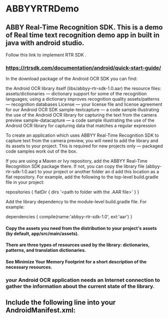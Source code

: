 # ABBYYRTRDemo

## ABBY Real-Time Recognition SDK. This is a demo of Real time text recognition demo app in built in java with android studio.

Follow this link to implement RTR SDK .
### https://rtrsdk.com/documentation/android/quick-start-guide/

In the download package of the Android OCR SDK you can find:

the Android OCR library itself (libs/abbyy-rtr-sdk-1.0.aar)
the resource files:
assets/dictionaries — dictionary support for some of the recognition languages; using a dictionary improves recognition quality
assets/patterns — recognition databases
License — your license file and license agreement for our Android OCR SDK
sample-textcapture — a code sample illustrating the use of the Android OCR library for capturing the text from the camera preview
sample-datacapture — a code sample illustrating the use of the Android OCR library for capturing data that matches a regular expression

To create an application which uses ABBYY Real-Time Recognition SDK to capture text from the camera preview,
you will need to add the library and its assets to your project. 
This is required for new projects only — packaged code samples work out of the box.

If you are using a Maven or Ivy repository, add the ABBYY Real-Time Recognition SDK package there.
If not, you can copy the library file (abbyy-rtr-sdk-1.0.aar) to your project or another folder an
d add this location as a flat repository. 
For example, add the following to the top-level build.gradle file in your project:

repositories {
    flatDir {
        dirs '<path to folder with the .AAR file>'
    }
}
    
Add the library dependency to the module-level build.gradle file. For example:

dependencies {
    compile(name:'abbyy-rtr-sdk-1.0', ext:'aar')
}

#### Copy the assets you need from the distribution to your project's assets (by default, app/src/main/assets).
####  There are three types of resources used by the library: dictionaries, patterns, and translation dictionaries. 
#### See Minimize Your Memory Footprint for a short description of the necessary resources.

 
### your Android OCR application needs an Internet connection to gather the information about the current state of the library.
 
## Include the following line into your AndroidManifest.xml:

##### <uses-permission android:name="android.permission.INTERNET" />


